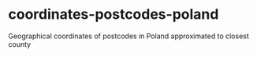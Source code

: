 # coordinates-postcodes-poland
Geographical coordinates of postcodes in Poland approximated to closest county
